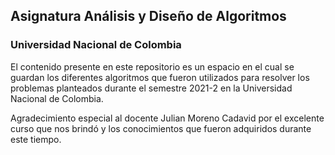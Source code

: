 ## Asignatura Análisis y Diseño de Algoritmos

### Universidad Nacional de Colombia

El contenido presente en este repositorio es un espacio en el cual se guardan los diferentes algoritmos que fueron utilizados para resolver los problemas planteados durante el semestre 2021-2 en la Universidad Nacional de Colombia.

Agradecimiento especial al docente Julian Moreno Cadavid por el excelente curso que nos brindó y los conocimientos que fueron adquiridos durante este tiempo.



